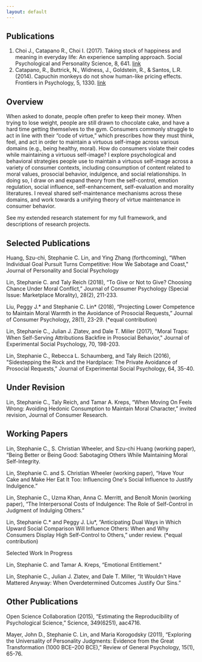 ```yaml
---
layout: default
---
```


## Publications

1. Choi J., Catapano R., Choi I. (2017). Taking stock of happiness and meaning in everyday life: An experience sampling approach. Social Psychological and Personality Science, 8, 641. [link](http://journals.sagepub.com/doi/abs/10.1177/1948550616678455)
2. Catapano, R., Buttrick, N., Widness, J., Goldstein, R., & Santos, L.R. (2014). Capuchin monkeys do not show                          human-like pricing effects. Frontiers in Psychology, 5, 1330. [link](http://journal.frontiersin.org/Journal/10.3389/fpsyg.2014.01330/abstract)

## Overview

When asked to donate, people often prefer to keep their money. When trying to lose weight, people are still drawn to chocolate cake, and have a hard time getting themselves to the gym. Consumers commonly struggle to act in line with their “code of virtue,” which prescribes how they must think, feel, and act in order to maintain a virtuous self-image across various domains (e.g., being healthy, moral). How do consumers violate their codes while maintaining a virtuous self-image? I explore psychological and behavioral strategies people use to maintain a virtuous self-image across a variety of consumer contexts, including consumption of content related to moral values, prosocial behavior, indulgence, and social relationships. In doing so, I draw on and expand theory from the self-control, emotion regulation, social influence, self-enhancement, self-evaluation and morality literatures. I reveal shared self-maintenance mechanisms across these domains, and work towards a unifying theory of virtue maintenance in consumer behavior.

See my extended research statement for my full framework, and descriptions of research projects.

## Selected Publications

Huang, Szu-chi, Stephanie C. Lin, and Ying Zhang (forthcoming), “When Individual Goal Pursuit Turns Competitive: How We Sabotage and Coast," Journal of Personality and Social Psychology

Lin, Stephanie C. and Taly Reich (2018), “To Give or Not to Give? Choosing Chance Under Moral Conflict,” Journal of Consumer Psychology (Special Issue: Marketplace Morality), 28(2), 211-233.

Liu, Peggy J.* and Stephanie C. Lin* (2018), “Projecting Lower Competence to Maintain Moral Warmth in the Avoidance of Prosocial Requests,” Journal of Consumer Psychology, 28(1), 23-29. (*equal contribution)

Lin, Stephanie C., Julian J. Zlatev, and Dale T. Miller (2017), "Moral Traps: When Self-Serving Attributions Backfire in Prosocial Behavior," Journal of Experimental Social Psychology, 70, 198-203.

Lin, Stephanie C., Rebecca L. Schaumberg, and Taly Reich (2016), "Sidestepping the Rock and the Hardplace: The Private Avoidance of Prosocial Requests," Journal of Experimental Social Psychology, 64, 35-40.

## Under Revision

Lin, Stephanie C., Taly Reich, and Tamar A. Kreps, “When Moving On Feels Wrong: Avoiding Hedonic Consumption to Maintain Moral Character,” invited revision, Journal of Consumer Research.

## Working Papers

Lin, Stephanie C., S. Christian Wheeler, and Szu-chi Huang (working paper), “Being Better or Being Good: Sabotaging Others While Maintaining Moral Self-Integrity.

Lin, Stephanie C. and S. Christian Wheeler (working paper), “Have Your Cake and Make Her Eat It Too: Influencing One's Social Influence to Justify Indulgence.”

Lin, Stephanie C., Uzma Khan, Anna C. Merritt, and Benoît Monin (working paper), “The Interpersonal Costs of Indulgence: The Role of Self-Control in Judgment of Indulging Others.”

Lin, Stephanie C.* and Peggy J. Liu*, “Anticipating Dual Ways in Which Upward Social Comparison Will Influence Others: When and Why Consumers Display High Self-Control to Others,” under review. (*equal contribution)

Selected Work In Progress

Lin, Stephanie C. and Tamar A. Kreps, “Emotional Entitlement."

Lin, Stephanie C., Julian J. Zlatev, and Dale T. Miller, “It Wouldn't Have Mattered Anyway: When Overdetermined Outcomes Justify Our Sins.”

## Other Publications

Open Science Collaboration (2015), “Estimating the Reproducibility of Psychological Science,” Science, 349(6251), aac4716.

Mayer, John D., Stephanie C. Lin, and Maria Korogodsky (2011), “Exploring the Universality of Personality Judgments: Evidence from the Great Transformation (1000 BCE–200 BCE),” Review of General Psychology, 15(1), 65-76.
